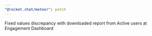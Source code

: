 ```yaml
---
"@rocket.chat/meteor": patch
---
```


Fixed values discrepancy with downloaded report from Active users at Engagement Dashboard


